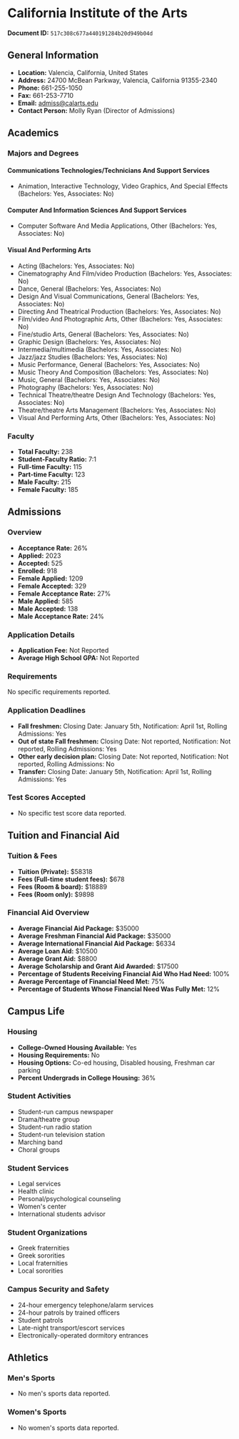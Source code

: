 # California Institute of the Arts

**Document ID:** `517c308c677a440191284b20d949b04d`

## General Information

- **Location:** Valencia, California, United States
- **Address:** 24700 McBean Parkway, Valencia, California 91355-2340
- **Phone:** 661-255-1050
- **Fax:** 661-253-7710
- **Email:** admiss@calarts.edu
- **Contact Person:** Molly Ryan (Director of Admissions)

## Academics

### Majors and Degrees

#### Communications Technologies/Technicians And Support Services

- Animation, Interactive Technology, Video Graphics, And Special Effects (Bachelors: Yes, Associates: No)

#### Computer And Information Sciences And Support Services

- Computer Software And Media Applications, Other (Bachelors: Yes, Associates: No)

#### Visual And Performing Arts

- Acting (Bachelors: Yes, Associates: No)
- Cinematography And Film/video Production (Bachelors: Yes, Associates: No)
- Dance, General (Bachelors: Yes, Associates: No)
- Design And Visual Communications, General (Bachelors: Yes, Associates: No)
- Directing And Theatrical Production (Bachelors: Yes, Associates: No)
- Film/video And Photographic Arts, Other (Bachelors: Yes, Associates: No)
- Fine/studio Arts, General (Bachelors: Yes, Associates: No)
- Graphic Design (Bachelors: Yes, Associates: No)
- Intermedia/multimedia (Bachelors: Yes, Associates: No)
- Jazz/jazz Studies (Bachelors: Yes, Associates: No)
- Music Performance, General (Bachelors: Yes, Associates: No)
- Music Theory And Composition (Bachelors: Yes, Associates: No)
- Music, General (Bachelors: Yes, Associates: No)
- Photography (Bachelors: Yes, Associates: No)
- Technical Theatre/theatre Design And Technology (Bachelors: Yes, Associates: No)
- Theatre/theatre Arts Management (Bachelors: Yes, Associates: No)
- Visual And Performing Arts, Other (Bachelors: Yes, Associates: No)

### Faculty

- **Total Faculty:** 238
- **Student-Faculty Ratio:** 7:1
- **Full-time Faculty:** 115
- **Part-time Faculty:** 123
- **Male Faculty:** 215
- **Female Faculty:** 185

## Admissions

### Overview

- **Acceptance Rate:** 26%
- **Applied:** 2023
- **Accepted:** 525
- **Enrolled:** 918
- **Female Applied:** 1209
- **Female Accepted:** 329
- **Female Acceptance Rate:** 27%
- **Male Applied:** 585
- **Male Accepted:** 138
- **Male Acceptance Rate:** 24%

### Application Details

- **Application Fee:** Not Reported
- **Average High School GPA:** Not Reported

### Requirements

No specific requirements reported.

### Application Deadlines

- **Fall freshmen:** Closing Date: January 5th, Notification: April 1st, Rolling Admissions: Yes
- **Out of state Fall freshmen:** Closing Date: Not reported, Notification: Not reported, Rolling Admissions: Yes
- **Other early decision plan:** Closing Date: Not reported, Notification: Not reported, Rolling Admissions: No
- **Transfer:** Closing Date: January 5th, Notification: April 1st, Rolling Admissions: Yes

### Test Scores Accepted

- No specific test score data reported.

## Tuition and Financial Aid

### Tuition & Fees

- **Tuition (Private):** $58318
- **Fees (Full-time student fees):** $678
- **Fees (Room & board):** $18889
- **Fees (Room only):** $9898

### Financial Aid Overview

- **Average Financial Aid Package:** $35000
- **Average Freshman Financial Aid Package:** $35000
- **Average International Financial Aid Package:** $6334
- **Average Loan Aid:** $10500
- **Average Grant Aid:** $8800
- **Average Scholarship and Grant Aid Awarded:** $17500
- **Percentage of Students Receiving Financial Aid Who Had Need:** 100%
- **Average Percentage of Financial Need Met:** 75%
- **Percentage of Students Whose Financial Need Was Fully Met:** 12%

## Campus Life

### Housing

- **College-Owned Housing Available:** Yes
- **Housing Requirements:** No
- **Housing Options:** Co-ed housing, Disabled housing, Freshman car parking
- **Percent Undergrads in College Housing:** 36%

### Student Activities

- Student-run campus newspaper
- Drama/theatre group
- Student-run radio station
- Student-run television station
- Marching band
- Choral groups

### Student Services

- Legal services
- Health clinic
- Personal/psychological counseling
- Women's center
- International students advisor

### Student Organizations

- Greek fraternities
- Greek sororities
- Local fraternities
- Local sororities

### Campus Security and Safety

- 24-hour emergency telephone/alarm services
- 24-hour patrols by trained officers
- Student patrols
- Late-night transport/escort services
- Electronically-operated dormitory entrances

## Athletics

### Men's Sports

- No men's sports data reported.

### Women's Sports

- No women's sports data reported.
